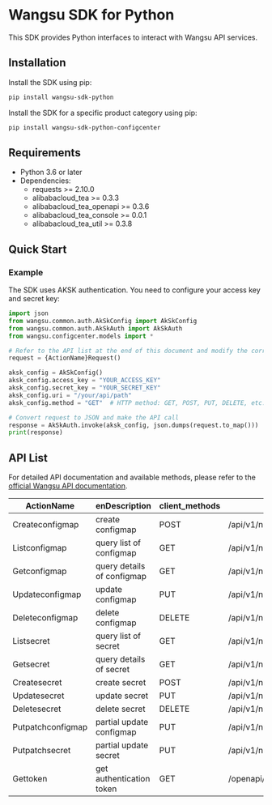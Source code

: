 # Wangsu SDK for Python

This SDK provides Python interfaces to interact with Wangsu API services.

## Installation

Install the SDK using pip:

```bash
pip install wangsu-sdk-python
```

Install the SDK for a specific product category using pip:

```bash
pip install wangsu-sdk-python-configcenter
```


## Requirements

- Python 3.6 or later
- Dependencies:
  - requests >= 2.10.0
  - alibabacloud_tea >= 0.3.3
  - alibabacloud_tea_openapi >= 0.3.6
  - alibabacloud_tea_console >= 0.0.1
  - alibabacloud_tea_util >= 0.3.8

## Quick Start

### Example

The SDK uses AKSK authentication. You need to configure your access key and secret key:

```python
import json
from wangsu.common.auth.AkSkConfig import AkSkConfig
from wangsu.common.auth.AkSkAuth import AkSkAuth
from wangsu.configcenter.models import *

# Refer to the API list at the end of this document and modify the corresponding {ActionName}, Method, Uri
request = {ActionName}Request()

aksk_config = AkSkConfig()
aksk_config.access_key = "YOUR_ACCESS_KEY"
aksk_config.secret_key = "YOUR_SECRET_KEY"
aksk_config.uri = "/your/api/path"
aksk_config.method = "GET"  # HTTP method: GET, POST, PUT, DELETE, etc.

# Convert request to JSON and make the API call
response = AkSkAuth.invoke(aksk_config, json.dumps(request.to_map()))
print(response)

```



## API List
For detailed API documentation and available methods, please refer to the [official Wangsu API documentation](https://www.wangsu.com/document/api-doc/Overview?productType=all).

| ActionName | enDescription | client_methods | uri |
| --- | --- | --- | --- |
| Createconfigmap | create configmap | POST | /api/v1/namespaces/*/configmaps |
| Listconfigmap | query list of configmap | GET | /api/v1/namespaces/*/configmaps |
| Getconfigmap | query details of configmap | GET | /api/v1/namespaces/*/configmaps/* |
| Updateconfigmap | update configmap | PUT | /api/v1/namespaces/*/configmaps/* |
| Deleteconfigmap | delete configmap | DELETE | /api/v1/namespaces/*/configmaps/* |
| Listsecret | query list of secret | GET | /api/v1/namespaces/*/secrets |
| Getsecret | query details of secret | GET | /api/v1/namespaces/*/secrets/* |
| Createsecret | create secret | POST | /api/v1/namespaces/*/secrets |
| Updatesecret | update secret | PUT | /api/v1/namespaces/*/secrets/* |
| Deletesecret | delete secret | DELETE | /api/v1/namespaces/*/secrets/* |
| Putpatchconfigmap | partial update configmap | PUT | /api/v1/namespaces/*/configmaps/*/ws/patch |
| Putpatchsecret | partial update secret | PUT | /api/v1/namespaces/*/secrets/*/ws/patch |
| Gettoken | get authentication token | GET | /openapi/custom/api/v1/token |
